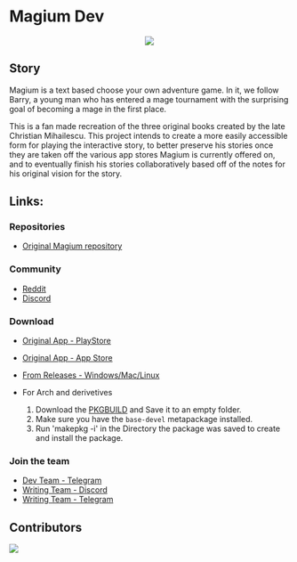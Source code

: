 # Magium Dev

<div align="center">
    <img src="public/images/magium.ico" />
</div>

## Story

Magium is a text based choose your own adventure game. In it, we follow Barry, a young man who has entered a mage
tournament with the surprising goal of becoming a mage in the first place.

This is a fan made recreation of the three original books created by the late Christian Mihailescu. This project intends
to create a more easily accessible form for playing the interactive story, to better preserve his stories once they are
taken off the various app stores Magium is currently offered on, and to eventually finish his stories collaboratively
based off of the notes for his original vision for the story.

## Links:

### Repositories

- [Original Magium repository](https://github.com/raduprv/Magium/tree/main?tab=MIT-1-ov-file)

### Community

- [Reddit](https://www.reddit.com/r/Magium/)
- [Discord](https://discord.com/invite/cF3EDRmK)

### Download

- [Original App - PlayStore](https://play.google.com/store/apps/details?id=com.magiumgames.magium)
- [Original App - App Store](https://apps.apple.com/us/app/magium-text-adventure-cyoa/id1229498009)
- [From Releases - Windows/Mac/Linux](https://github.com/thuiop/magium-dev/releases)

- For Arch and derivetives
  1. Download the [PKGBUILD](https://raw.githubusercontent.com/thuiop/magium-dev/refs/heads/main/Build-Scripts/PKGBUILD) and Save it to an empty folder.
  2. Make sure you have the `base-devel` metapackage installed.
  3. Run 'makepkg -i' in the Directory the package was saved to create and install the package.

### Join the team

- [Dev Team - Telegram](https://t.me/+xZaRFbK1P7wxYjI8)
- [Writing Team - Discord](https://discord.com/invite/cF3EDRmK)
- [Writing Team - Telegram](https://t.me/+ElJa-3ImQcVkZDBl)

## Contributors

<a href="https://github.com/thuiop/magium-dev/graphs/contributors">
  <img src="https://contrib.rocks/image?repo=thuiop/magium-dev" />
</a>

